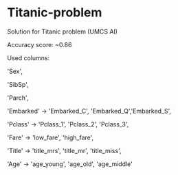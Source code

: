 # Titanic-problem
Solution for Titanic problem (UMCS AI)

Accuracy score: ~0.86


Used columns:

 'Sex',
 
 'SibSp',
 
 'Parch',
 
 'Embarked' -> 'Embarked_C', 'Embarked_Q','Embarked_S',
 
 'Pclass' -> 'Pclass_1', 'Pclass_2', 'Pclass_3',
 
 'Fare' -> 'low_fare', 'high_fare',
 
 'Title' -> 'title_mrs', 'title_mr', 'title_miss',
 
 'Age' -> 'age_young', 'age_old', 'age_middle'
 
